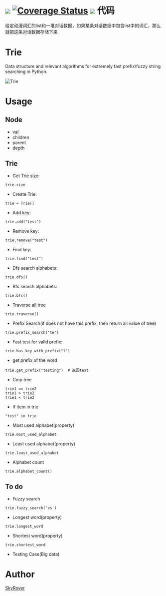 ![](https://img.shields.io/badge/Python-3.5-green.svg)
[![Coverage Status](https://coveralls.io/repos/github/Microndgt/trie/badge.svg?branch=master)](https://coveralls.io/github/Microndgt/trie?branch=master)
![](https://travis-ci.org/Microndgt/trie.svg?branch=master)
代码
====
给定动漫词汇的list和一堆对话数据，如果某条对话数据中包含list中的词汇，那么就把这条对话数据存储下来


Trie
====

Data structure and relevant algorithms for extremely fast prefix/fuzzy string searching in Python.

![Trie](http://7xq6lu.com1.z0.glb.clouddn.com/trie.png)

Usage
=====

Node
----

- val
- children
- parent
- depth

Trie
----

- Get Trie size:

```
trie.size
```

- Create Trie:

```
trie = Trie()
```

- Add key:

```
trie.add("test")
```

- Remove key:

```
trie.remove("test")
```

- Find key:

```
trie.find("test")
```

- Dfs search alphabets:

```
trie.dfs()
```

- Bfs search alphabets:

```
trie.bfs()
```

- Traverse all tree

```
trie.traverse()
```

- Prefix Search(if does not have this prefix, then return all value of tree)

```
trie.prefix_search("te")
```

- Fast test for valid prefix:

```
trie.has_key_with_prefix("t")
```

- get prefix of the word

```
trie.get_prefix("testing")  # 返回test
```

- Cmp tree

```
trie1 == trie2
trie1 > trie2
trie1 < trie2
```

- If item in trie

```
"test" in trie
```

- Most used alphabet(property)

```
trie.most_used_alphabet
```

- Least used alphabet(property)

```
trie.least_used_alphabet
```

- Alphabet count

```
trie.alphabet_count()
```

To do
-----

- Fuzzy search

```
trie.fuzzy_search('es')
```

- Longest word(property)

```
trie.longest_word
```

- Shortest word(property)

```
trie.shortest_word
```

- Testing Case(Big data)

Author
======

[SkyRover](http://skyrover.me)

